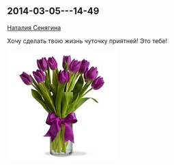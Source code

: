 ## 2014-03-05---14-49

[Наталия Сенягина](https://vk.com/id33862652)

Хочу сделать твою жизнь чуточку приятней! Это тебе!

![2014-03-05---14-49.jpg](2014-03-05---14-49.jpg)
